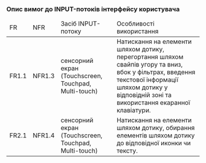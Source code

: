### Опис вимог до INPUT-потоків інтерфейсу користувача 

<table>
    <thead>
        <tr>
            <td>FR</td>
            <td>NFR</td>
            <td>Засіб INPUT-потоку</td>
            <td>Особливості використання</td>
        </tr>
    </thead>
    <tbody>
        <tr>
            <td>FR1.1</td>
            <td>NFR1.3</td>
            <td>сенсорний екран (Touchscreen, Touchpad, Multi-touch)</td>
            <td>Натискання на елементи шляхом дотику, перегортання шляхом свайпів угору та вниз, вбок у фільтрах, введення текстової інформації шляхом дотику у відповідній зоні та використання екаранної клавіатури.</td>
        </tr>
        <tr>
            <td>FR2.1</td>
            <td>NFR1.4</td>
            <td>сенсорний екран (Touchscreen, Touchpad, Multi-touch)</td>
            <td>Натискання на елементи шляхом дотику, обирання елементів шляхом дотику до відповідної иконки чи тексту.</td>
        </tr>
    </tbody>
</table>
